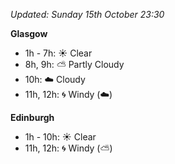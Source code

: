*Updated: Sunday 15th October 23:30*

**Glasgow**

* 1h - 7h: :sunny: Clear
* 8h, 9h: :partly_sunny: Partly Cloudy
* 10h: :cloud: Cloudy
* 11h, 12h: :cyclone: Windy (:cloud:)

**Edinburgh**

* 1h - 10h: :sunny: Clear
* 11h, 12h: :cyclone: Windy (:partly_sunny:)
